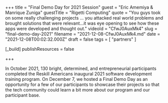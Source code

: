 +++
title = "Final Demo Day for 2021 Session"
guest = "Eric Amemiya & Manrique Zuniga"
guestTitle = "Rigetti Computing"
quote = "You guys took on some really challenging projects ... you attacked real world problems and brought solutions that were relevant…it was eye opening to see how these apps were developed and thought out."
videoId = "CfwJ0AuxMk4"
slug = "final-demo-day-2021"
filename = "2021-12-08-CfwJ0AuxMk4.md"
date = "2021-12-08T00:02:32.000Z"
draft = false
tags = [ "partners" ]

[_build]
publishResources = false

+++

In October 2021, 130 bright, determined, and entrepreneurial participants completed the Reskill Americans inaugural 2021 software development training program. On December 7, we hosted a Final Demo Day as an opportunity for a few of our participants to showcase their projects so that the tech community could learn a bit more about our program and our participant base.

